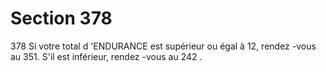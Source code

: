 # Section 378

378
Si votre total d 'ENDURANCE  est supérieur ou égal  à 12,
rendez -vous au 351. S'il est inférieur, rendez -vous au 242 .